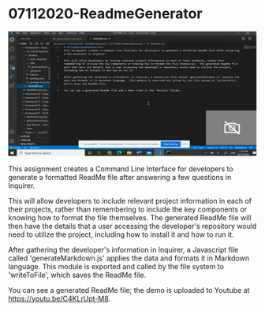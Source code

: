 # 07112020-ReadmeGenerator

![tes](/ReadMeDemo.JPG)

This assignment creates a Command Line Interface for developers to generate a formatted ReadMe file after answering a few questions in Inquirer.  

This will allow developers to include relevant project information in each of their projects, rather than remembering to include the key components or knowing how to format the file themselves.  The generated ReadMe file will then have the details that a user accessing the developer's repository would need to utilize the project, including how to install it and how to run it.

After gathering the developer's information in Inquirer, a Javascript file called 'generateMarkdown.js' applies the data and formats it in Markdown language.  This module is exported and called by the file system to 'writeToFile', which saves the ReadMe file.

You can see a generated ReadMe file; the demo is uploaded to Youtube at https://youtu.be/C4KLrUpt-M8.
